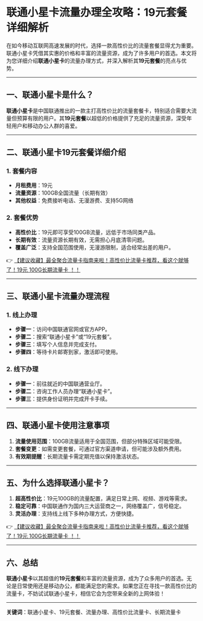 # 联通小星卡流量办理全攻略：19元套餐详细解析

在如今移动互联网高速发展的时代，选择一款高性价比的流量套餐显得尤为重要。联通小星卡凭借其实惠的价格和丰富的流量资源，成为了许多用户的首选。本文将为您详细介绍**联通小星卡**的流量办理方式，并深入解析其**19元套餐**的亮点与优势。

---

## 一、联通小星卡是什么？

**联通小星卡**是中国联通推出的一款主打高性价比的流量套餐卡，特别适合需要大流量但预算有限的用户。其**19元套餐**以超低的价格提供了充足的流量资源，深受年轻用户和移动办公人群的喜爱。

---

## 二、联通小星卡19元套餐详细介绍

### 1. 套餐内容
- **月租费用**：19元
- **流量资源**：100GB全国流量（长期有效）
- **其他权益**：免费接听电话、无漫游费、支持5G网络

### 2. 套餐优势
- **高性价比**：19元即可享受100GB流量，远低于市场同类产品。
- **长期有效**：流量资源长期有效，无需担心月底清零问题。
- **覆盖广泛**：支持全国范围使用，无漫游限制，适合经常出差的用户。

👉 [【建议收藏】最全聚合流量卡指南来啦！高性价比流量卡推荐，看这个就够了！19元 100G长期流量卡 ！！](https://bit.ly/Liuliangka)

---

## 三、联通小星卡流量办理流程

### 1. 线上办理
- **步骤一**：访问中国联通官网或官方APP。
- **步骤二**：搜索“联通小星卡”或“19元套餐”。
- **步骤三**：填写个人信息并完成支付。
- **步骤四**：等待卡片邮寄到家，激活即可使用。

### 2. 线下办理
- **步骤一**：前往就近的中国联通营业厅。
- **步骤二**：咨询工作人员办理“联通小星卡”。
- **步骤三**：提供身份证明并完成开卡手续。

---

## 四、联通小星卡使用注意事项

1. **流量使用范围**：100GB流量适用于全国范围，但部分特殊区域可能受限。
2. **套餐变更**：如需变更套餐，可通过官方渠道申请，但可能涉及额外费用。
3. **有效期提醒**：长期流量卡需定期充值以保持激活状态。

---

## 五、为什么选择联通小星卡？

1. **超高性价比**：19元100GB的流量配置，满足日常上网、视频、游戏等需求。
2. **稳定可靠**：中国联通作为国内三大运营商之一，网络覆盖广，信号稳定。
3. **灵活办理**：支持线上线下多种办理方式，方便快捷。

👉 [【建议收藏】最全聚合流量卡指南来啦！高性价比流量卡推荐，看这个就够了！19元 100G长期流量卡 ！！](https://bit.ly/Liuliangka)

---

## 六、总结

**联通小星卡**以其超值的**19元套餐**和丰富的流量资源，成为了众多用户的首选。无论是日常使用还是移动办公，都能满足您的需求。如果您正在寻找一款高性价比的流量卡，不妨试试联通小星卡，相信它会为您带来全新的上网体验！

---

**关键词**：联通小星卡、19元套餐、流量办理、高性价比流量卡、长期流量卡